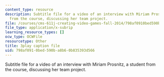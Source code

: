 ```yaml
---
content_type: resource
description: Subtitle file for a video of an interview with Miriam Prosnitz, a student
  from the course, discussing her team project.
file: /courses/cms-611j-creating-video-games-fall-2014/798af0910bed590ba8b60b835393d566_-3ixsZ7fBUI.vtt
file_type: application/x-subrip
learning_resource_types: []
ocw_type: OCWFile
resourcetype: Other
title: 3play caption file
uid: 798af091-0bed-590b-a8b6-0b835393d566
---
```

Subtitle file for a video of an interview with Miriam Prosnitz, a student from the course, discussing her team project.